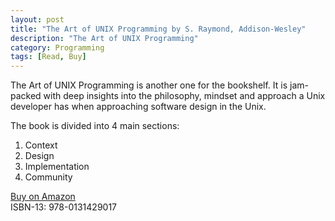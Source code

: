 ```yaml
---
layout: post
title: "The Art of UNIX Programming by S. Raymond, Addison-Wesley"
description: "The Art of UNIX Programming"
category: Programming
tags: [Read, Buy]
---
```

The Art of UNIX Programming is another one for the bookshelf. It is jam-packed with deep insights into the philosophy, mindset and approach a Unix developer has when approaching software design in the Unix.

The book is divided into 4 main sections:
1. Context  
2. Design  
3. Implementation  
4. Community  


[Buy on Amazon](http://www.amazon.com/Programming-Addison-Wesley-Professional-Computng-Series/dp/0131429019)  
ISBN-13: 978-0131429017

